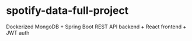 # spotify-data-full-project
Dockerized MongoDB + Spring Boot REST API backend + React frontend + JWT auth
